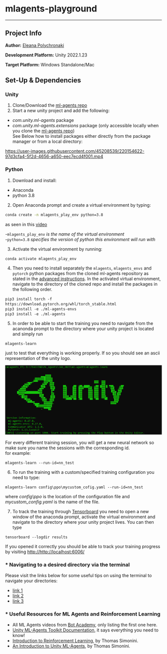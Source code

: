 # mlagents-playground

---

## Project Info

**Author:** 
[Eleana Polychronaki](https://github.com/EleanaPol)

**Development Platform:**
Unity 2022.1.23

**Target Platform:**
Windows Standalone/Mac

## Set-Up & Dependencies
### Unity
1. Clone/Download the [ml-agents repo](https://github.com/Unity-Technologies/ml-agents)   
2. Start a new unity project and add the following:
* *com.unity.ml-agents* package
* *com.unity.ml-agents.extensions* package (only accessible locally when you clone the [ml-agents repo](https://github.com/Unity-Technologies/ml-agents))  
See Below how to install packages either directly from the package manager or from a local directory:  


https://user-images.githubusercontent.com/45208539/220154622-97d3cfa4-5f2d-4656-a650-eec7ecd4f001.mp4


### Python
1. Download and install:
* Anaconda
* python 3.8 
 
2. Open Anaconda prompt and create a virtual environment by typing: 
```bash
conda create -n mlagents_play_env python=3.8

``` 
as seen in this [video](https://youtu.be/Yix4iV_io6o?t=58)  

-```mlagents_play_env``` *is the name of the virtual environment*  
-```python=3.8``` *specifies the version of python this environment will run with*  

3. Activate the virtual environment by running:  
 ```bash
 conda activate mlagents_play_env
 ```  
4. Then you need to install separately the ```mlagents```, ```mlagents_envs``` and ```pytorch``` python packages from the cloned ml-agents repository as stated in the [advanced instructions](https://github.com/Unity-Technologies/ml-agents/blob/release_18_docs/docs/Installation.md#advanced-local-installation-for-development-2). In the activated virtual environment, navigate to the directory of the cloned repo and install the packages in the following order. 
```
pip3 install torch -f https://download.pytorch.org/whl/torch_stable.html
pip3 install -e ./ml-agents-envs
pip3 install -e ./ml-agents
```
5. In order to be able to start the training you need to navigate from the acanonda prompt to the directory where your unity project is located and simply run
```
mlagents-learn
```
just to test that everything is working properly. If so you should see an ascii representation of the unity logo.  

![Image](https://github.com/EleanaPol/mlagents-playground/blob/main/Resources/training.PNG)  

For every different training session, you will get a new neural network so make sure you name the sessions with the corresponding id.  
for example:
```
mlagents-learn --run-id=nn_test
```
6. To run the training with a custom/specified training configuration you need to type:
```
mlagents-learn config\ppo\mycustom_cofig.yaml --run-id=nn_test
```  
where *config\ppo* is the location of the configuration file and *mycustom_config.yaml* is the name of the file.  

7. To track the training through [Tensorboard](https://www.tensorflow.org/tensorboard) you need to open a new window of the anaconda prompt, activate the virtual environment and navigate to the directory where your unity project lives. You can then type
```
tensorboard --logdir results
```
If you opened it correctly you should be able to track your training progress by visiting [http://http://localhost:6006/](http://http://localhost:6006/)  
  
### * Navigating to a desired directory via the terminal
Please visit the links below for some useful tips on using the terminal to navigate your directories:  
* [link 1](https://www.git-tower.com/learn/git/ebook/en/command-line/appendix/command-line-101)
* [link 2](https://www.howtogeek.com/659411/how-to-change-directories-in-command-prompt-on-windows-10/)
* [link 3](https://www.digitalcitizen.life/command-prompt-how-use-basic-commands/)
### * Useful Resources for ML Agents and Reinforcement Learning
* All ML Agents videos from [Bot Academy](https://www.youtube.com/watch?v=1bn9Lx2DDa0&list=PL8fePt58xRPY1-pkhMPus3GlUGXNdqMH5), only listing the first one here.
* [Unity ML-Agents Toolkit Documentation](https://github.com/Unity-Technologies/ml-agents/blob/release_2/docs/Readme.md), it says everything you need to know!
* [Introduction to Reinforcement Learning](https://www.freecodecamp.org/news/an-introduction-to-reinforcement-learning-4339519de419), by Thomas Simonini.
* [An Introduction to Unity ML-Agents](https://towardsdatascience.com/an-introduction-to-unity-ml-agents-6238452fcf4c), by Thomas Simonini.

